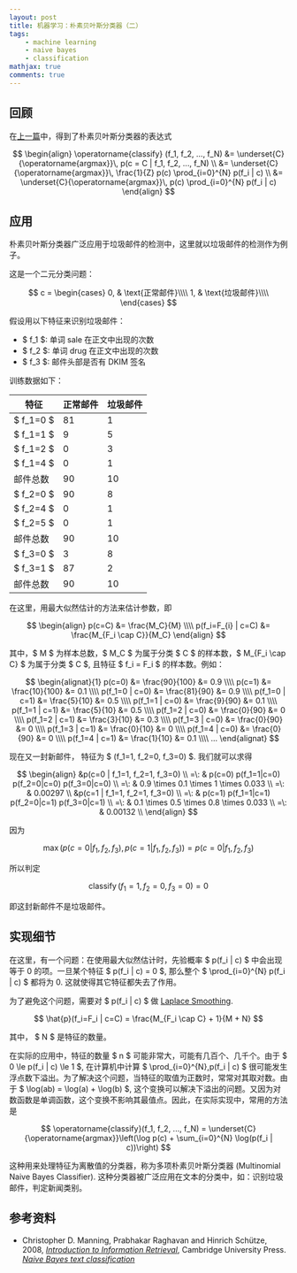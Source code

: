 ```yaml
---
layout: post
title: 机器学习：朴素贝叶斯分类器（二）
tags:
    - machine learning
    - naive bayes
    - classification
mathjax: true
comments: true
---
```


## 回顾

在[上一篇][naive-bayes-1]中，得到了朴素贝叶斯分类器的表达式

$$
\begin{align}
\operatorname{classify} (f_1, f_2, ..., f_N) &= \underset{C}{\operatorname{argmax}}\, p(c = C | f_1, f_2, ..., f_N) \\
&= \underset{C}{\operatorname{argmax}}\, \frac{1}{Z} p(c) \prod_{i=0}^{N} p(f_i | c) \\
&= \underset{C}{\operatorname{argmax}}\, p(c) \prod_{i=0}^{N} p(f_i | c)
\end{align}
$$

## 应用

朴素贝叶斯分类器广泛应用于垃圾邮件的检测中，这里就以垃圾邮件的检测作为例子。

这是一个二元分类问题：

$$
c = \begin{cases}
0, & \text{正常邮件}\\\\
1, & \text{垃圾邮件}\\\\
\end{cases}
$$

假设用以下特征来识别垃圾邮件：

* $ f_1 $: 单词 sale 在正文中出现的次数
* $ f_2 $: 单词 drug 在正文中出现的次数
* $ f_3 $: 邮件头部是否有 DKIM 签名

训练数据如下：

| 特征 | 正常邮件 | 垃圾邮件 |
|-----|--------|---------|
| $ f_1=0 $ | 81 | 1 |
| $ f_1=1 $ | 9 | 5 |
| $ f_1=2 $ | 0 | 3 |
| $ f_1=4 $ | 0 | 1 |
| 邮件总数 | 90 | 10 |
| $ f_2=0 $ | 90 | 8 |
| $ f_2=4 $ | 0 | 1 |
| $ f_2=5 $ | 0 | 1 |
| 邮件总数 | 90 | 10 |
| $ f_3=0 $ | 3 | 8 |
| $ f_3=1 $ | 87 | 2 |
| 邮件总数 | 90 | 10 |

在这里，用最大似然估计的方法来估计参数，即

$$
\begin{align}
p(c=C) &= \frac{M_C}{M} \\\\
p(f_i=F_{i} | c=C) &= \frac{M_{F_i \cap C}}{M_C}
\end{align}
$$

其中，$ M $ 为样本总数，$ M_C $ 为属于分类 $ C $ 的样本数，$ M_{F_i \cap C} $ 为属于分类 $ C $, 且特征 $ f_i = F_i $ 的样本数。例如：

$$
\begin{alignat}{1}
p(c=0) &= \frac{90}{100} &= 0.9 \\\\
p(c=1) &= \frac{10}{100} &= 0.1 \\\\
p(f_1=0 | c=0) &= \frac{81}{90} &= 0.9 \\\\
p(f_1=0 | c=1) &= \frac{5}{10} &= 0.5 \\\\
p(f_1=1 | c=0) &= \frac{9}{90} &= 0.1 \\\\
p(f_1=1 | c=1) &= \frac{5}{10} &= 0.5 \\\\
p(f_1=2 | c=0) &= \frac{0}{90} &= 0 \\\\
p(f_1=2 | c=1) &= \frac{3}{10} &= 0.3 \\\\
p(f_1=3 | c=0) &= \frac{0}{90} &= 0 \\\\
p(f_1=3 | c=1) &= \frac{0}{10} &= 0 \\\\
p(f_1=4 | c=0) &= \frac{0}{90} &= 0 \\\\
p(f_1=4 | c=1) &= \frac{1}{10} &= 0.1 \\\\
...
\end{alignat}
$$

现在又一封新邮件， 特征为 $ (f_1=1, f_2=0, f_3=0) $. 我们就可以求得

$$
\begin{align}
&p(c=0 | f_1=1, f_2=1, f_3=0) \\
=\: & p(c=0) p(f_1=1|c=0) p(f_2=0|c=0) p(f_3=0|c=0) \\
=\: & 0.9 \times 0.1 \times 1 \times 0.033 \\
=\: & 0.00297 \\
&p(c=1 | f_1=1, f_2=1, f_3=0) \\
=\: & p(c=1) p(f_1=1|c=1) p(f_2=0|c=1) p(f_3=0|c=1) \\
=\: & 0.1 \times 0.5 \times 0.8 \times 0.033 \\
=\: & 0.00132 \\
\end{align}
$$

因为

$$
\max(p(c=0 | f_1, f_2, f_3), p(c=1 | f_1, f_2, f_3)) = p(c=0 | f_1, f_2, f_3)
$$

所以判定

$$
\operatorname{classify}(f_1=1, f_2=0, f_3=0) = 0
$$

即这封新邮件不是垃圾邮件。

## 实现细节

在这里，有一个问题：在使用最大似然估计时，先验概率 $ p(f_i \| c) $ 中会出现等于 0 的项。一旦某个特征 $ p(f_i \| c) = 0 $, 那么整个 $ \prod_{i=0}^{N} p(f_i \| c) $ 都将为 0. 这就使得其它特征都失去了作用。

为了避免这个问题，需要对 $ p(f_i \| c) $ 做 [Laplace Smoothing][wikipedia-additive-smoothing].

$$
\hat{p}(f_i=F_i | c=C) = \frac{M_{F_i \cap C} + 1}{M + N}
$$

其中， $ N $ 是特征的数量。

在实际的应用中，特征的数量 $ n $ 可能非常大，可能有几百个、几千个。由于 $ 0 \le p(f_i \| c) \le 1 $, 在计算机中计算 $ \prod_{i=0}^{N}\,p(f_i \| c) $ 很可能发生浮点数下溢出。为了解决这个问题，当特征的取值为正数时，常常对其取对数。由于 $ \log(ab) = \log(a) + \log(b) $, 这个变换可以解决下溢出的问题。又因为对数函数是单调函数，这个变换不影响其最值点。因此，在实际实现中，常用的方法是

$$
\operatorname{classify}(f_1, f_2, ..., f_N) = \underset{C}{\operatorname{argmax}}\left(\log p(c) + \sum_{i=0}^{N} \log(p(f_i | c))\right)
$$

这种用来处理特征为离散值的分类器，称为多项朴素贝叶斯分类器 (Multinomial Naive Bayes Classifier). 这种分类器被广泛应用在文本的分类中，如：识别垃圾邮件，判定新闻类别。

## 参考资料

* Christopher D. Manning, Prabhakar Raghavan and Hinrich Schütze, 2008, *[Introduction to Information Retrieval](http://nlp.stanford.edu/IR-book/)*, Cambridge University Press. *[Naive Bayes text classification](http://nlp.stanford.edu/IR-book/html/htmledition/naive-bayes-text-classification-1.html)*

[naive-bayes-1]: /2014/11/machine-learning-naive-bayes-classifier-1/ "机器学习：朴素贝叶斯分类器（一）"
[wikipedia-additive-smoothing]: //en.wikipedia.org/wiki/Additive_smoothing "Additive smoothing"

